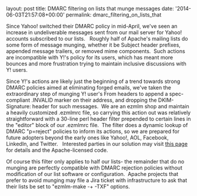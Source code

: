 
layout: post
title: DMARC filtering on lists that munge messages
date: '2014-06-03T21:57:08+00:00'
permalink: dmarc_filtering_on_lists_that

<p>Since Yahoo! switched their DMARC policy in mid-April, we've seen an increase in undeliverable messages sent from our mail server for Yahoo! accounts subscribed to our lists. &nbsp; Roughly half of Apache's mailing lists do some form of message munging, whether it be Subject header prefixes, appended message trailers, or removed mime components. &nbsp;Such actions are incompatible with Y!'s policy for its users, which has meant more bounces and more frustration trying to maintain inclusive discussions with Y! users.</p> 
  <p>Since Y!'s actions are likely just the beginning of a trend towards strong DMARC policies aimed at eliminating forged emails, we've taken the extraordinary step of munging Y! user's From headers to append a spec-compliant .INVALID marker on their address, and dropping the DKIM-Signature: header for such messages. &nbsp;We are an ezmlm shop and maintain a heavily customized .ezmlmrc file, so carrying this action out was relatively straightforward with a 30-line perl header filter prepended to certain lines in the &quot;editor&quot; block of our .ezmlmrc file. &nbsp;The filter does a dynamic lookup of DMARC &quot;p=reject&quot; policies to inform its actions, so we are prepared for future adopters beyond the early ones like Yahoo!, AOL, Facebook, LinkedIn, and Twitter. &nbsp; Interested parties in our solution may visit <a href="http://www.sunstarsys.com/essays/mailing-lists">this page</a> for details and the Apache-licensed code.</p> 
  <p>Of course this filter only applies to half our lists- the remainder that do no munging are perfectly compatible with DMARC rejection policies without modification of our list software or configuration. &nbsp;Apache projects that prefer to avoid munging may file a Jira ticket with infrastructure to ask that their lists be set to &quot;ezmlm-make -+ -TXF&quot; options.</p> 
  <p> </p>

